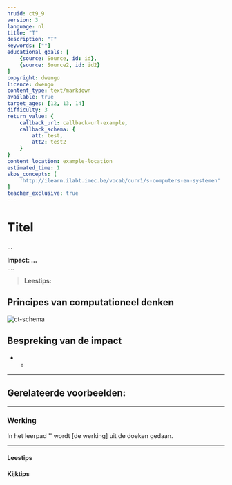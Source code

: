 ```yaml
---
hruid: ct9_9
version: 3
language: nl
title: "T"
description: "T"
keywords: [""]
educational_goals: [
    {source: Source, id: id}, 
    {source: Source2, id: id2}
]
copyright: dwengo
licence: dwengo
content_type: text/markdown
available: true
target_ages: [12, 13, 14]
difficulty: 3
return_value: {
    callback_url: callback-url-example,
    callback_schema: {
        att: test,
        att2: test2
    }
}
content_location: example-location
estimated_time: 1
skos_concepts: [
    'http://ilearn.ilabt.imec.be/vocab/curr1/s-computers-en-systemen'
]
teacher_exclusive: true
---
```


# Titel

...

**Impact: ...**<br>
....

> **Leestips:**<br>


## Principes van computationeel denken

![ct-schema](@learning-object/m_ct_impact_9/nl/3)
 
## Bespreking van de impact

-  
    - 

-------------------------------
## Gerelateerde voorbeelden: 

-----------------------------
### Werking 
In het leerpad '' wordt [de werking] uit de doeken gedaan.

-----------------------------
#### Leestips




#### Kijktips


